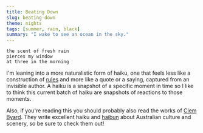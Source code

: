 ```yaml
---
title: Beating Down
slug: beating-down
theme: nights
tags: [summer, rain, black]
summary: "I wake to see an ocean in the sky."
---
```


```
the scent of fresh rain
pierces my window
at three in the morning
```

I'm leaning into a more naturalistic form of haiku, one that feels less like a construction of [rules][1] and more like a quote or a saying, captured from an invisible author.
A haiku is a snapshot of a specific moment in time so I like to think this current batch of haiku are snapshots of reactions to those moments.

Also, if you're reading this you should probably also read the works of [Clem Byard][2]. They write excellent haiku and [haibun][3] about Australian culture and scenery, so be sure to check them out!

[1]: /posts/2022/10/theme-basics/
[2]: https://clembyard.com/
[3]: https://en.wikipedia.org/wiki/Haibun
